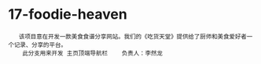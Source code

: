 # 17-foodie-heaven
       该项目意在开发一款美食食谱分享网站。我们的《吃货天堂》提供给了厨师和美食爱好者一个记录、分享的平台。
        此分支用来开发 主页顶端导航栏    负责人：李然龙
